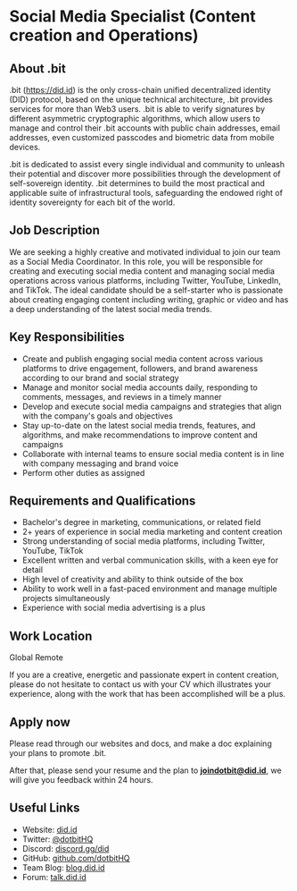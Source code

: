 # Social Media Specialist (Content creation and Operations)

## About .bit 

.bit (https://did.id) is the only cross-chain unified decentralized identity (DID) protocol, based on the unique technical architecture, .bit provides services for more than Web3 users. .bit is able to verify signatures by different asymmetric cryptographic algorithms, which allow users to manage and control their .bit accounts with public chain addresses, email addresses, even customized passcodes and biometric data from mobile devices.

.bit is dedicated to assist every single individual and community to unleash their potential and discover more possibilities through the development of self-sovereign identity. .bit determines to build the most practical and applicable suite of infrastructural tools, safeguarding the endowed right of identity sovereignty for each bit of the world.

## Job Description

We are seeking a highly creative and motivated individual to join our team as a Social Media Coordinator. In this role, you will be responsible for creating and executing social media content and managing social media operations across various platforms, including Twitter, YouTube, LinkedIn, and TikTok. The ideal candidate should be a self-starter who is passionate about creating engaging content including writing, graphic or video and has a deep understanding of the latest social media trends.

## Key Responsibilities

- Create and publish engaging social media content across various platforms to drive engagement, followers, and brand awareness according to our brand and social strategy
- Manage and monitor social media accounts daily, responding to comments, messages, and reviews in a timely manner
- Develop and execute social media campaigns and strategies that align with the company's goals and objectives
- Stay up-to-date on the latest social media trends, features, and algorithms, and make recommendations to improve content and campaigns
- Collaborate with internal teams to ensure social media content is in line with company messaging and brand voice
- Perform other duties as assigned


## Requirements and Qualifications

- Bachelor's degree in marketing, communications, or related field
- 2+ years of experience in social media marketing and content creation
- Strong understanding of social media platforms, including Twitter, YouTube, TikTok
- Excellent written and verbal communication skills, with a keen eye for detail
- High level of creativity and ability to think outside of the box
- Ability to work well in a fast-paced environment and manage multiple projects simultaneously
- Experience with social media advertising is a plus

## Work Location

Global Remote

If you are a creative, energetic and passionate expert in content creation, please do not hesitate to contact us with your CV which illustrates your experience, along with the work that has been accomplished will be a plus.

## Apply now

Please read through our websites and docs, and make a doc explaining your plans to promote .bit.

After that, please send your resume and the plan to **joindotbit@did.id**, we will give you feedback within 24 hours.

## Useful Links

- Website: [did.id](https://did.id)
- Twitter: [@dotbitHQ](https://twitter.com/dotbithq)
- Discord: [discord.gg/did](https://discord.gg/did)
- GitHub: [github.com/dotbitHQ](https://github.com/dotbitHQ)
- Team Blog: [blog.did.id](https://blog.did.id)
- Forum: [talk.did.id](https://talk.did.id)